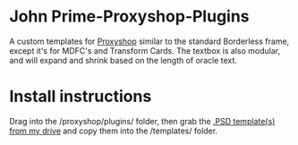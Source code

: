 # John Prime-Proxyshop-Plugins
A custom templates for [Proxyshop](https://github.com/MrTeferi/MTG-Proxyshop) similar to the standard Borderless frame, except it's for MDFC's and Transform Cards. The textbox is also modular, and will expand and shrink based on the length of oracle text.

# Install instructions
Drag into the /proxyshop/plugins/ folder, then grab the [.PSD template(s) from my drive](https://drive.google.com/drive/folders/1L_uG3so5GxyM3CVpFHuZSYsOZOdF6n5W?usp=share_link) and copy them into the /templates/ folder.

